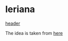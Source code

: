 # leriana

[header](https://github.com/AnatoliyGlushnev/AnatoliyGlushnev.githhub.io/blob/main/img/card.jpg)



The idea is taken from [here](https://github.com/duiqt/herta_kuru)
